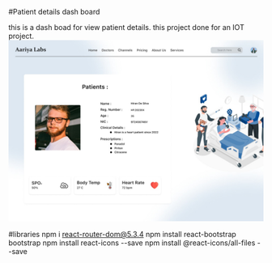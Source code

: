 #Patient details dash board

this is a dash boad for view patient details. this project done for an IOT project.
![](./src/patient_dashboad.jpeg)

#libraries
npm i react-router-dom@5.3.4
npm install react-bootstrap bootstrap
npm install react-icons --save
npm install @react-icons/all-files --save
